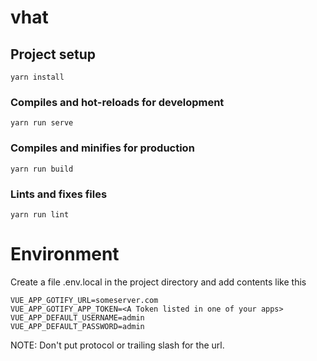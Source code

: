 # vhat

## Project setup
```
yarn install
```

### Compiles and hot-reloads for development
```
yarn run serve
```

### Compiles and minifies for production
```
yarn run build
```

### Lints and fixes files
```
yarn run lint
```

# Environment

Create a file .env.local in the project directory and add contents like this
```text
VUE_APP_GOTIFY_URL=someserver.com
VUE_APP_GOTIFY_APP_TOKEN=<A Token listed in one of your apps>
VUE_APP_DEFAULT_USERNAME=admin
VUE_APP_DEFAULT_PASSWORD=admin
```
NOTE: Don't put protocol or trailing slash for the url.


